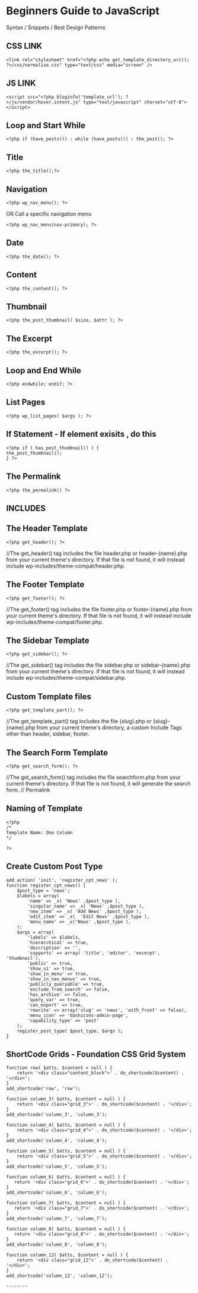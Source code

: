 Beginners Guide to JavaScript
=============================

<!--All of the credit for this cheat sheet goes to <a href="http://blog.adtile.me/authors/viljami/">Viljami S.</a>. Majority of this JS Guide is a condensed/straight to the point version of his article.-->

Syntax / Snippets / Best Design Patterns


CSS LINK
--------

```
<link rel="stylesheet" href="<?php echo get_template_directory_uri(); ?>/css/normalize.css" type="text/css" media="screen" />
```

JS LINK
--------

```
<script src="<?php bloginfo('template_url'); ?>/js/vendor/hover.intent.js" type="text/javascript" charset="utf-8"></script>
```


Loop and Start While
--------

```
<?php if (have_posts()) : while (have_posts()) : the_post(); ?>
```

Title
--------
```
<?php the_title();?>
```

Navigation
--------
```
<?php wp_nav_menu(); ?>
```
OR Call a specific navigation menu

```
<?php wp_nav_menu(nav-primary); ?>
```

Date
--------
```
<?php the_date(); ?>
```

Content
--------
```
<?php the_content(); ?>
```

Thumbnail
--------
```
<?php the_post_thumbnail( $size, $attr ); ?> 
```


The Excerpt
--------
```
<?php the_excerpt(); ?> 
```


Loop and End While
--------
```
<?php endwhile; endif; ?>

```

List Pages
--------
```
<?php wp_list_pages( $args ); ?>
```

If Statement - If element exisits , do this
--------
```
<?php if ( has_post_thumbnail() ) {
the_post_thumbnail();
} ?>
```

The Permalink
--------
```
<?php the_permalink() ?>
```

INCLUDES
--------

The Header Template
--------
```
<?php get_header(); ?>
```
//The get_header() tag includes the file header.php or header-{name}.php from your current theme's directory. If that file is not found, it will instead include wp-includes/theme-compat/header.php.

The Footer Template
--------
```
<?php get_footer(); ?>
```
//The get_footer() tag includes the file footer.php or footer-{name}.php from your current theme's directory. If that file is not found, it will instead include wp-includes/theme-compat/footer.php.

The Sidebar Template
--------
```
<?php get_sidebar(); ?>
```
//The get_sidebar() tag includes the file sidebar.php or sidebar-{name}.php from your current theme's directory. If that file is not found, it will instead include wp-includes/theme-compat/sidebar.php.

Custom Template files
--------
```
<?php get_template_part(); ?>
```
//The get_template_part() tag includes the file {slug}.php or {slug}-{name}.php from your current theme's directory, a custom Include Tags other than header, sidebar, footer.

The Search Form Template
--------
```
<?php get_search_form(); ?>
```
//The get_search_form() tag includes the file searchform.php from your current theme's directory. If that file is not found, it will generate the search form.
// Permalink


Naming of Template
--------
```
<?php
/*
Template Name: One Column
*/

?>
```


Create Custom Post Type
--------
```
add_action( 'init', 'register_cpt_news' );
function register_cpt_news() {
	$post_type = 'news';
    $labels = array(
	    'name' => _x( 'News' ,$post_type ),
	    'singular_name' => _x( 'News' ,$post_type ),
	    'new_item' => _x( 'Add News' ,$post_type ),
	    'edit_item' => _x(  'Edit News' ,$post_type ),
	    'menu_name' => _x('News' ,$post_type ),
    );
    $args = array(
        'labels' => $labels,
        'hierarchical' => true,
        'description' => '',
        'supports' => array( 'title', 'editor', 'excerpt', 'thumbnail'),
        'public' => true,
        'show_ui' => true,
        'show_in_menu' => true,
        'show_in_nav_menus' => true,
        'publicly_queryable' => true,
        'exclude_from_search' => false,
        'has_archive' => false,
        'query_var' => true,
        'can_export' => true,
        'rewrite' => array('slug' => 'news', 'with_front' => false),
        'menu_icon' => 'dashicons-admin-page',
        'capability_type' => 'post'
    );
    register_post_type( $post_type, $args );
} 
```

ShortCode Grids - Foundation CSS Grid System
--------
```
function row( $atts, $content = null ) {
	return '<div class="content_block">' . do_shortcode($content) . '</div>';
}
add_shortcode('row', 'row');

function column_3( $atts, $content = null ) {
	return '<div class="grid_3">' . do_shortcode($content) . '</div>';
}
add_shortcode('column_3', 'column_3');

function column_4( $atts, $content = null ) {
	return '<div class="grid_4">' . do_shortcode($content) . '</div>';
}
add_shortcode('column_4', 'column_4');

function column_5( $atts, $content = null ) {		
	return '<div class="grid_5">' . do_shortcode($content) . '</div>';
}
add_shortcode('column_5', 'column_5');

function column_6( $atts, $content = null ) {
   return '<div class="grid_6">' . do_shortcode($content) . '</div>';
}
add_shortcode('column_6', 'column_6');

function column_7( $atts, $content = null ) {
   return '<div class="grid_7">' . do_shortcode($content) . '</div>';
}
add_shortcode('column_7', 'column_7');

function column_8( $atts, $content = null ) {
   return '<div class="grid_8">' . do_shortcode($content) . '</div>';
}
add_shortcode('column_8', 'column_8');

function column_12( $atts, $content = null ) {	
	return '<div class="grid_12">' . do_shortcode($content) . '</div>';
}
add_shortcode('column_12', 'column_12');

--------


